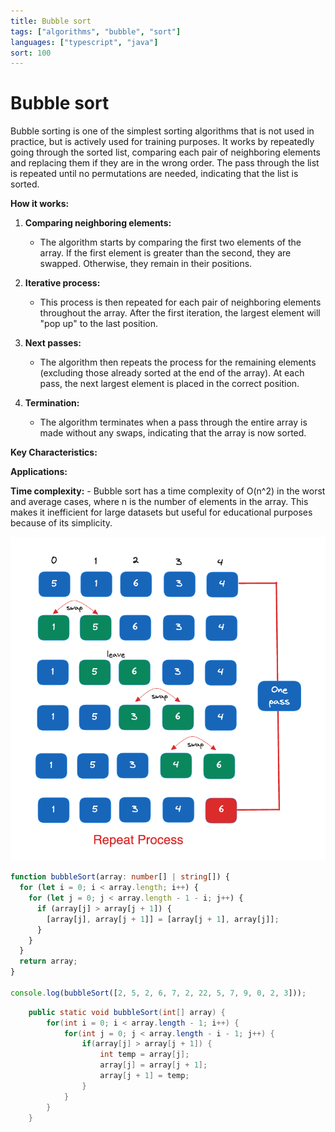 ```yaml
---
title: Bubble sort
tags: ["algorithms", "bubble", "sort"]
languages: ["typescript", "java"]
sort: 100
---
```


# Bubble sort

Bubble sorting is one of the simplest sorting algorithms that is not used in practice, but is actively used for training purposes. It works by repeatedly going through the sorted list, comparing each pair of neighboring elements and replacing them if they are in the wrong order. The pass through the list is repeated until no permutations are needed, indicating that the list is sorted.

**How it works:**

1. **Comparing neighboring elements:**

   - The algorithm starts by comparing the first two elements of the array. If the first element is greater than the second, they are swapped. Otherwise, they remain in their positions.

2. **Iterative process:**

   - This process is then repeated for each pair of neighboring elements throughout the array. After the first iteration, the largest element will "pop up" to the last position.

3. **Next passes:**

   - The algorithm then repeats the process for the remaining elements (excluding those already sorted at the end of the array). At each pass, the next largest element is placed in the correct position.

4. **Termination:**
   - The algorithm terminates when a pass through the entire array is made without any swaps, indicating that the array is now sorted.

**Key Characteristics:**

**Applications:**

**Time complexity:** - Bubble sort has a time complexity of O(n^2) in the worst and average cases, where n is the number of elements in the array. This makes it inefficient for large datasets but useful for educational purposes because of its simplicity.

![Bubble sort](https://raw.githubusercontent.com/AndersDeath/holy-theory/main/images/bubble-sort.png)

```typescript
function bubbleSort(array: number[] | string[]) {
  for (let i = 0; i < array.length; i++) {
    for (let j = 0; j < array.length - 1 - i; j++) {
      if (array[j] > array[j + 1]) {
        [array[j], array[j + 1]] = [array[j + 1], array[j]];
      }
    }
  }
  return array;
}

console.log(bubbleSort([2, 5, 2, 6, 7, 2, 22, 5, 7, 9, 0, 2, 3]));
```

<!-- ignore start -->

```java
	public static void bubbleSort(int[] array) {
		for(int i = 0; i < array.length - 1; i++) {
			for(int j = 0; j < array.length - i - 1; j++) {
				if(array[j] > array[j + 1]) {
					int temp = array[j];
					array[j] = array[j + 1];
					array[j + 1] = temp;
				}
			}
		}
	}
```

<!-- ignore end -->

